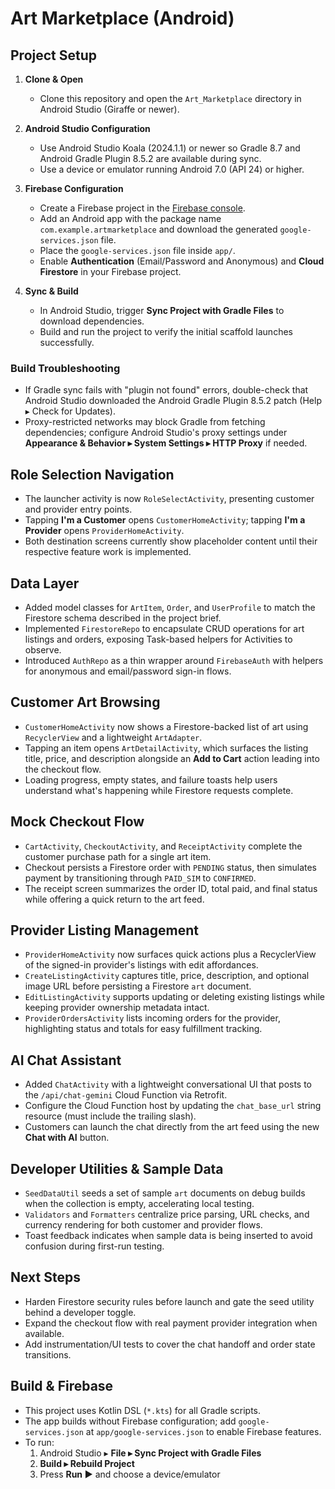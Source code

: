 # Art Marketplace (Android)

## Project Setup

1. **Clone & Open**
   - Clone this repository and open the `Art_Marketplace` directory in Android Studio (Giraffe or newer).

2. **Android Studio Configuration**
   - Use Android Studio Koala (2024.1.1) or newer so Gradle 8.7 and Android Gradle Plugin 8.5.2 are available during sync.
   - Use a device or emulator running Android 7.0 (API 24) or higher.

3. **Firebase Configuration**
   - Create a Firebase project in the [Firebase console](https://console.firebase.google.com/).
   - Add an Android app with the package name `com.example.artmarketplace` and download the generated `google-services.json` file.
   - Place the `google-services.json` file inside `app/`.
   - Enable **Authentication** (Email/Password and Anonymous) and **Cloud Firestore** in your Firebase project.

4. **Sync & Build**
   - In Android Studio, trigger **Sync Project with Gradle Files** to download dependencies.
   - Build and run the project to verify the initial scaffold launches successfully.

### Build Troubleshooting

- If Gradle sync fails with "plugin not found" errors, double-check that Android Studio downloaded the Android Gradle Plugin 8.5.2 patch (Help ▸ Check for Updates).
- Proxy-restricted networks may block Gradle from fetching dependencies; configure Android Studio's proxy settings under **Appearance & Behavior ▸ System Settings ▸ HTTP Proxy** if needed.

## Role Selection Navigation

- The launcher activity is now `RoleSelectActivity`, presenting customer and provider entry points.
- Tapping **I'm a Customer** opens `CustomerHomeActivity`; tapping **I'm a Provider** opens `ProviderHomeActivity`.
- Both destination screens currently show placeholder content until their respective feature work is implemented.

## Data Layer

- Added model classes for `ArtItem`, `Order`, and `UserProfile` to match the Firestore schema described in the project brief.
- Implemented `FirestoreRepo` to encapsulate CRUD operations for art listings and orders, exposing Task-based helpers for Activities to observe.
- Introduced `AuthRepo` as a thin wrapper around `FirebaseAuth` with helpers for anonymous and email/password sign-in flows.

## Customer Art Browsing

- `CustomerHomeActivity` now shows a Firestore-backed list of art using `RecyclerView` and a lightweight `ArtAdapter`.
- Tapping an item opens `ArtDetailActivity`, which surfaces the listing title, price, and description alongside an **Add to Cart** action leading into the checkout flow.
- Loading progress, empty states, and failure toasts help users understand what's happening while Firestore requests complete.

## Mock Checkout Flow

- `CartActivity`, `CheckoutActivity`, and `ReceiptActivity` complete the customer purchase path for a single art item.
- Checkout persists a Firestore order with `PENDING` status, then simulates payment by transitioning through `PAID_SIM` to `CONFIRMED`.
- The receipt screen summarizes the order ID, total paid, and final status while offering a quick return to the art feed.

## Provider Listing Management

- `ProviderHomeActivity` now surfaces quick actions plus a RecyclerView of the signed-in provider's listings with edit affordances.
- `CreateListingActivity` captures title, price, description, and optional image URL before persisting a Firestore `art` document.
- `EditListingActivity` supports updating or deleting existing listings while keeping provider ownership metadata intact.
- `ProviderOrdersActivity` lists incoming orders for the provider, highlighting status and totals for easy fulfillment tracking.

## AI Chat Assistant

- Added `ChatActivity` with a lightweight conversational UI that posts to the `/api/chat-gemini` Cloud Function via Retrofit.
- Configure the Cloud Function host by updating the `chat_base_url` string resource (must include the trailing slash).
- Customers can launch the chat directly from the art feed using the new **Chat with AI** button.

## Developer Utilities & Sample Data

- `SeedDataUtil` seeds a set of sample `art` documents on debug builds when the collection is empty, accelerating local testing.
- `Validators` and `Formatters` centralize price parsing, URL checks, and currency rendering for both customer and provider flows.
- Toast feedback indicates when sample data is being inserted to avoid confusion during first-run testing.

## Next Steps

- Harden Firestore security rules before launch and gate the seed utility behind a developer toggle.
- Expand the checkout flow with real payment provider integration when available.
- Add instrumentation/UI tests to cover the chat handoff and order state transitions.

## Build & Firebase

- This project uses Kotlin DSL (`*.kts`) for all Gradle scripts.
- The app builds without Firebase configuration; add `google-services.json` at `app/google-services.json` to enable Firebase features.
- To run:
  1. Android Studio ▸ **File ▸ Sync Project with Gradle Files**
  2. **Build ▸ Rebuild Project**
  3. Press **Run ▶** and choose a device/emulator
